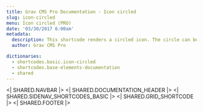```yaml
---
title: Grav CMS Pro Documentation - Icon circled
slug: icon-circled
menu: Icon circled (PRO)
date: '03/30/2017 6:00am'
metadata:
  description: This shortcode renders a circled icon. The circle can be full colored or just bordered
  author: Grav CMS Pro

dictionaries:
  - shortcodes.basic.icon-circled
  - shortcodes.base-elements-documentation
  - shared
---
```


<| SHARED.NAVBAR |>
<| SHARED.DOCUMENTATION_HEADER |>
<| SHARED.SIDENAV_SHORTCODES_BASIC |>
<| SHARED.GRID_SHORTCODE |>
<| SHARED.FOOTER |>
